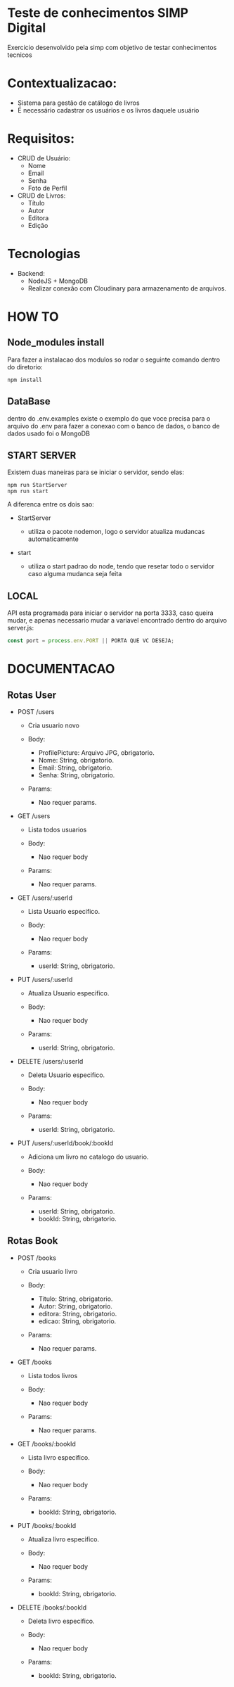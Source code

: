 # Teste de conhecimentos SIMP Digital

Exercicio desenvolvido pela simp com objetivo de testar conhecimentos tecnicos

# Contextualizacao:

- Sistema para gestão de catálogo de livros
- É necessário cadastrar os usuários e os livros daquele usuário

# Requisitos:

- CRUD de Usuário:
  - Nome
  - Email
  - Senha
  - Foto de Perfil
- CRUD de Livros:
  - Título
  - Autor
  - Editora
  - Edição

# Tecnologias

- Backend:
  - NodeJS + MongoDB
  - Realizar conexão com Cloudinary para armazenamento de arquivos.




# HOW TO

## Node_modules install

Para fazer a instalacao dos modulos so rodar o seguinte comando dentro do diretorio:

```
npm install
```

## DataBase

dentro do .env.examples existe o exemplo do que voce precisa para o arquivo do .env para fazer a conexao com o banco de dados, o banco de dados usado foi o MongoDB

## START SERVER

Existem duas maneiras para se iniciar o servidor, sendo elas:

```
npm run StartServer
npm run start
```

A diferenca entre os dois sao:

- StartServer

  - utiliza o pacote nodemon, logo o servidor atualiza mudancas automaticamente

- start
  - utiliza o start padrao do node, tendo que resetar todo o servidor caso alguma mudanca seja feita

## LOCAL

API esta programada para iniciar o servidor na porta 3333, caso queira mudar, e apenas necessario mudar a variavel encontrado dentro do arquivo server.js:

```javascript
const port = process.env.PORT || PORTA QUE VC DESEJA;
```



# DOCUMENTACAO

## Rotas User

- POST /users
  - Cria usuario novo

  - Body:
    - ProfilePicture: Arquivo JPG, obrigatorio.
    - Nome: String, obrigatorio.
    - Email: String, obrigatorio.
    - Senha: String, obrigatorio.

  - Params:
    - Nao requer params.

- GET /users
  - Lista todos usuarios

  - Body:
    - Nao requer body

  - Params:
    - Nao requer params.

- GET /users/:userId
  - Lista Usuario especifico.

  - Body:
    - Nao requer body

  - Params:
    - userId: String, obrigatorio.

- PUT /users/:userId
  - Atualiza Usuario especifico.

  - Body:
    - Nao requer body

  - Params:
    - userId: String, obrigatorio.

- DELETE /users/:userId
  - Deleta Usuario especifico.

  - Body:
    - Nao requer body

  - Params:
    - userId: String, obrigatorio.

- PUT /users/:userId/book/:bookId
  - Adiciona um livro no catalogo do usuario.

  - Body:
    - Nao requer body

  - Params:
    - userId: String, obrigatorio.
    - bookId: String, obrigatorio.

## Rotas Book

- POST /books
  - Cria usuario livro

  - Body:
    - Titulo: String, obrigatorio.
    - Autor: String, obrigatorio.
    - editora: String, obrigatorio.
    - edicao: String, obrigatorio.

  - Params:
    - Nao requer params.

- GET /books
  - Lista todos livros

  - Body:
    - Nao requer body

  - Params:
    - Nao requer params.

- GET /books/:bookId
  - Lista livro especifico.

  - Body:
    - Nao requer body

  - Params:
    - bookId: String, obrigatorio.

- PUT /books/:bookId
  - Atualiza livro especifico.

  - Body:
    - Nao requer body

  - Params:
    - bookId: String, obrigatorio.

- DELETE /books/:bookId
  - Deleta livro especifico.

  - Body:
    - Nao requer body

  - Params:
    - bookId: String, obrigatorio.

